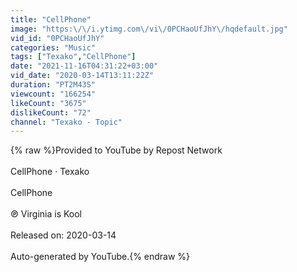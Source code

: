 ```yaml
---
title: "CellPhone"
image: "https:\/\/i.ytimg.com\/vi\/0PCHaoUfJhY\/hqdefault.jpg"
vid_id: "0PCHaoUfJhY"
categories: "Music"
tags: ["Texako","CellPhone"]
date: "2021-11-16T04:31:22+03:00"
vid_date: "2020-03-14T13:11:22Z"
duration: "PT2M43S"
viewcount: "166254"
likeCount: "3675"
dislikeCount: "72"
channel: "Texako - Topic"
---
```

{% raw %}Provided to YouTube by Repost Network<br /><br />CellPhone · Texako<br /><br />CellPhone<br /><br />℗ Virginia is Kool<br /><br />Released on: 2020-03-14<br /><br />Auto-generated by YouTube.{% endraw %}
